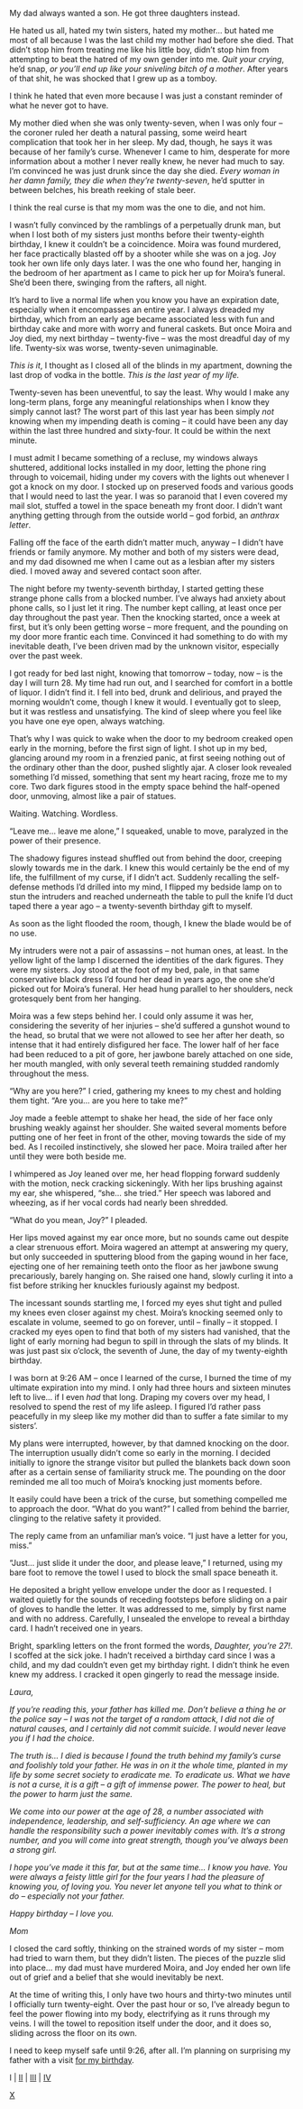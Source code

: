 My dad always wanted a son. He got three daughters instead.

He hated us all, hated my twin sisters, hated my mother… but hated me most of all because I was the last child my mother had before she died. That didn’t stop him from treating me like his little boy, didn’t stop him from attempting to beat the hatred of my own gender into me. *Quit your crying*, he’d snap, *or you’ll end up like your sniveling bitch of a mother*. After years of that shit, he was shocked that I grew up as a tomboy.

I think he hated that even more because I was just a constant reminder of what he never got to have.

My mother died when she was only twenty-seven, when I was only four – the coroner ruled her death a natural passing, some weird heart complication that took her in her sleep. My dad, though, he says it was because of her family’s curse. Whenever I came to him, desperate for more information about a mother I never really knew, he never had much to say. I’m convinced he was just drunk since the day she died. *Every woman in her damn family, they die when they’re twenty-seven*, he’d sputter in between belches, his breath reeking of stale beer.

I think the real curse is that my mom was the one to die, and not him.

I wasn’t fully convinced by the ramblings of a perpetually drunk man, but when I lost both of my sisters just months before their twenty-eighth birthday, I knew it couldn’t be a coincidence. Moira was found murdered, her face practically blasted off by a shooter while she was on a jog. Joy took her own life only days later. I was the one who found her, hanging in the bedroom of her apartment as I came to pick her up for Moira’s funeral. She’d been there, swinging from the rafters, all night.

It’s hard to live a normal life when you know you have an expiration date, especially when it encompasses an entire year. I always dreaded my birthday, which from an early age became associated less with fun and birthday cake and more with worry and funeral caskets. But once Moira and Joy died, my next birthday – twenty-five – was the most dreadful day of my life. Twenty-six was worse, twenty-seven unimaginable.

*This is it*, I thought as I closed all of the blinds in my apartment, downing the last drop of vodka in the bottle. *This is the last year of my life.*

Twenty-seven has been uneventful, to say the least. Why would I make any long-term plans, forge any meaningful relationships when I know they simply cannot last? The worst part of this last year has been simply *not* knowing when my impending death is coming – it could have been any day within the last three hundred and sixty-four. It could be within the next minute.

I must admit I became something of a recluse, my windows always shuttered, additional locks installed in my door, letting the phone ring through to voicemail, hiding under my covers with the lights out whenever I got a knock on my door. I stocked up on preserved foods and various goods that I would need to last the year. I was so paranoid that I even covered my mail slot, stuffed a towel in the space beneath my front door. I didn’t want anything getting through from the outside world – god forbid, an *anthrax letter*.

Falling off the face of the earth didn’t matter much, anyway – I didn’t have friends or family anymore. My mother and both of my sisters were dead, and my dad disowned me when I came out as a lesbian after my sisters died. I moved away and severed contact soon after.

The night before my twenty-seventh birthday, I started getting these strange phone calls from a blocked number. I’ve always had anxiety about phone calls, so I just let it ring. The number kept calling, at least once per day throughout the past year. Then the knocking started, once a week at first, but it’s only been getting worse – more frequent, and the pounding on my door more frantic each time. Convinced it had something to do with my inevitable death, I’ve been driven mad by the unknown visitor, especially over the past week.

I got ready for bed last night, knowing that tomorrow – today, now – is the day I will turn 28. My time had run out, and I searched for comfort in a bottle of liquor. I didn’t find it. I fell into bed, drunk and delirious, and prayed the morning wouldn’t come, though I knew it would. I eventually got to sleep, but it was restless and unsatisfying. The kind of sleep where you feel like you have one eye open, always watching.

That’s why I was quick to wake when the door to my bedroom creaked open early in the morning, before the first sign of light. I shot up in my bed, glancing around my room in a frenzied panic, at first seeing nothing out of the ordinary other than the door, pushed slightly ajar. A closer look revealed something I’d missed, something that sent my heart racing, froze me to my core. Two dark figures stood in the empty space behind the half-opened door, unmoving, almost like a pair of statues.

Waiting. Watching. Wordless.

“Leave me… leave me alone,” I squeaked, unable to move, paralyzed in the power of their presence.

The shadowy figures instead shuffled out from behind the door, creeping slowly towards me in the dark. I knew this would certainly be the end of my life, the fulfillment of my curse, if I didn’t act. Suddenly recalling the self-defense methods I’d drilled into my mind, I flipped my bedside lamp on to stun the intruders and reached underneath the table to pull the knife I’d duct taped there a year ago – a twenty-seventh birthday gift to myself.

As soon as the light flooded the room, though, I knew the blade would be of no use.

My intruders were not a pair of assassins – not human ones, at least. In the yellow light of the lamp I discerned the identities of the dark figures. They were my sisters. Joy stood at the foot of my bed, pale, in that same conservative black dress I’d found her dead in years ago, the one she’d picked out for Moira’s funeral. Her head hung parallel to her shoulders, neck grotesquely bent from her hanging.

Moira was a few steps behind her. I could only assume it was her, considering the severity of her injuries – she’d suffered a gunshot wound to the head, so brutal that we were not allowed to see her after her death, so intense that it had entirely disfigured her face. The lower half of her face had been reduced to a pit of gore, her jawbone barely attached on one side, her mouth mangled, with only several teeth remaining studded randomly throughout the mess.

“Why are you here?” I cried, gathering my knees to my chest and holding them tight. “Are you… are you here to take me?”

Joy made a feeble attempt to shake her head, the side of her face only brushing weakly against her shoulder. She waited several moments before putting one of her feet in front of the other, moving towards the side of my bed. As I recoiled instinctively, she slowed her pace. Moira trailed after her until they were both beside me.

I whimpered as Joy leaned over me, her head flopping forward suddenly with the motion, neck cracking sickeningly. With her lips brushing against my ear, she whispered, “she… she tried.” Her speech was labored and wheezing, as if her vocal cords had nearly been shredded.

“What do you mean, Joy?” I pleaded.

Her lips moved against my ear once more, but no sounds came out despite a clear strenuous effort. Moira wagered an attempt at answering my query, but only succeeded in sputtering blood from the gaping wound in her face, ejecting one of her remaining teeth onto the floor as her jawbone swung precariously, barely hanging on. She raised one hand, slowly curling it into a fist before striking her knuckles furiously against my bedpost.

The incessant sounds startling me, I forced my eyes shut tight and pulled my knees even closer against my chest. Moira’s knocking seemed only to escalate in volume, seemed to go on forever, until – finally – it stopped. I cracked my eyes open to find that both of my sisters had vanished, that the light of early morning had begun to spill in through the slats of my blinds. It was just past six o’clock, the seventh of June, the day of my twenty-eighth birthday.

I was born at 9:26 AM – once I learned of the curse, I burned the time of my ultimate expiration into my mind. I only had three hours and sixteen minutes left to live… if I even *had* that long. Draping my covers over my head, I resolved to spend the rest of my life asleep. I figured I’d rather pass peacefully in my sleep like my mother did than to suffer a fate similar to my sisters’.

My plans were interrupted, however, by that damned knocking on the door. The interruption usually didn’t come so early in the morning. I decided initially to ignore the strange visitor but pulled the blankets back down soon after as a certain sense of familiarity struck me. The pounding on the door reminded me all too much of Moira’s knocking just moments before.

It easily could have been a trick of the curse, but something compelled me to approach the door. “What do you want?” I called from behind the barrier, clinging to the relative safety it provided.

The reply came from an unfamiliar man’s voice. “I just have a letter for you, miss.”

“Just… just slide it under the door, and please leave,” I returned, using my bare foot to remove the towel I used to block the small space beneath it.

He deposited a bright yellow envelope under the door as I requested. I waited quietly for the sounds of receding footsteps before sliding on a pair of gloves to handle the letter. It was addressed to me, simply by first name and with no address. Carefully, I unsealed the envelope to reveal a birthday card. I hadn’t received one in years.

Bright, sparkling letters on the front formed the words, *Daughter, you’re 27!*. I scoffed at the sick joke. I hadn’t received a birthday card since I was a child, and my dad couldn’t even get my birthday right. I didn’t think he even knew my address. I cracked it open gingerly to read the message inside.

*Laura,*

*If you’re reading this, your father has killed me. Don’t believe a thing he or the police say – I was not the target of a random attack, I did not die of natural causes, and I certainly did not commit suicide. I would never leave you if I had the choice.*

*The truth is… I died is because I found the truth behind my family’s curse and foolishly told your father. He was in on it the whole time, planted in my life by some secret society to eradicate me. To eradicate us. What we have is not a curse, it is a gift – a gift of immense power. The power to heal, but the power to harm just the same.*

*We come into our power at the age of 28, a number associated with independence, leadership, and self-sufficiency. An age where we can handle the responsibility such a power inevitably comes with. It’s a strong number, and you will come into great strength, though you’ve always been a strong girl.*

*I hope you’ve made it this far, but at the same time… I know you have. You were always a feisty little girl for the four years I had the pleasure of knowing you, of loving you. You never let anyone tell you what to think or do – especially not your father.*

*Happy birthday – I love you.*

*Mom*

I closed the card softly, thinking on the strained words of my sister – mom had tried to warn them, but they didn’t listen. The pieces of the puzzle slid into place… my dad must have murdered Moira, and Joy ended her own life out of grief and a belief that she would inevitably be next.

At the time of writing this, I only have two hours and thirty-two minutes until I officially turn twenty-eight. Over the past hour or so, I’ve already begun to feel the power flowing into my body, electrifying as it runs through my veins. I will the towel to reposition itself under the door, and it does so, sliding across the floor on its own.

I need to keep myself safe until 9:26, after all. I’m planning on surprising my father with a visit [for my birthday](https://www.reddit.com/r/hercreation/).

I | [II](https://www.reddit.com/r/nosleep/comments/h8sukx/all_of_the_women_in_my_family_die_at_age_27_i/) | [III](https://www.reddit.com/r/nosleep/comments/hilfi8/all_of_the_women_in_my_family_die_at_age_27_i/) | [IV](https://www.reddit.com/r/nosleep/comments/hrlgto/all_of_the_women_in_my_family_die_at_age_27_i/)

[X](https://www.reddit.com/r/TheCrypticCompendium/)